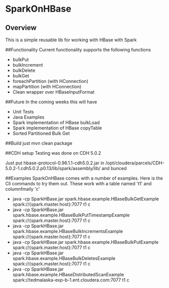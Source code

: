 # SparkOnHBase
## Overview
This is a simple reusable lib for working with HBase with Spark


##Functionality
Current functionality supports the following functions

* bulkPut
* bulkIncrement
* bulkDelete
* bulkGet
* foreachPartition (with HConnection)
* mapPartition (with HConnection)
* Clean wrapper over HBaseInputFormat

##Future
In the coming weeks this will have

* Unit Tests
* Java Examples
* Spark implementation of HBase bulkLoad
* Spark implementation of HBase copyTable
* Sorted Partitioned Bulk Get

##Build
just mvn clean package

##CDH setup
Testing was done on CDH 5.0.2

Just put hbase-protocol-0.96.1.1-cdh5.0.2.jar in /opt/cloudera/parcels/CDH-5.0.2-1.cdh5.0.2.p0.13/lib/spark/assembly/lib/ and bunced

##Examples
SparkOnHBase comes with a number of examples.  Here is the Cli commands to try them out.  These work with a table named 't1' and columnfmaily 'c'

* java -cp SparkHBase.jar spark.hbase.example.HBaseBulkGetExample spark://{spark.master.host}:7077  t1 c
* java -cp SparkHBase.jar spark.hbase.example.HBaseBulkPutTimestampExample spark://{spark.master.host}:7077  t1 c
* java -cp SparkHBase.jar spark.hbase.example.HBaseBulkIncrementsExample spark://{spark.master.host}:7077  t1 c
* java -cp SparkHBase.jar spark.hbase.example.HBaseBulkPutExample spark://{spark.master.host}:7077  t1 c
* java -cp SparkHBase.jar spark.hbase.example.HBaseBulkDeletesExample spark://{spark.master.host}:7077 t1 c
* java -cp SparkHBase.jar spark.hbase.example.HBaseDistributedScanExample spark://tedmalaska-exp-b-1.ent.cloudera.com:7077 t1 c


